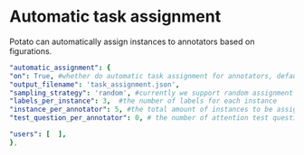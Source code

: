 # Automatic task assignment

Potato can automatically assign instances to annotators based on figurations.

``` YAML
"automatic_assignment": {
"on": True, #whether do automatic task assignment for annotators, default False.
"output_filename": 'task_assignment.json',
"sampling_strategy": 'random', #currently we support random assignment or ordered assignment. Use 'random' for random assignment and 'ordered' for ordered assignment
"labels_per_instance": 3,  #the number of labels for each instance
"instance_per_annotator": 5, #the total amount of instances to be assigned to each annotator
"test_question_per_annotator": 0, # the number of attention test question to be inserted into the annotation queue. you must set up the test question in surveyflow to use this function

"users": [  ],
},
```
